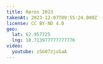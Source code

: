 ```yaml
---
title: Røros 2023
takenAt: 2023-12-07T09:55:24.000Z
license: CC BY-ND 4.0
geo:
  lat: 62.957725
  lng: 10.713977777777776
video:
  youtube: zSG07zjuSaA
---
```

